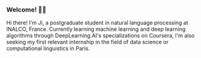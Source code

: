 ### Welcome! 👋🏼

Hi there! I'm Ji, a postgraduate student in natural language processing at INALCO, France. Currently learning machine learning and deep learning algorithms through DeepLearning.AI's specializations on Coursera, I'm also seeking my first relevant internship in the field of data science or computational linguistics in Paris.

<!--
**an-kei/an-kei** is a ✨ _special_ ✨ repository because its `README.md` (this file) appears on your GitHub profile.

Here are some ideas to get you started:

- 🔭 I’m currently working on ...
- 🌱 I’m currently learning ...
- 👯 I’m looking to collaborate on ...
- 🤔 I’m looking for help with ...
- 💬 Ask me about ...
- 📫 How to reach me: ...
- 😄 Pronouns: ...
- ⚡ Fun fact: ...
-->
